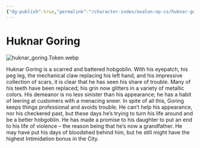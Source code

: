 ```yaml
---
{"dg-publish":true,"permalink":"/character-index/avalon-np-cs/huknar-goring/","title":"Huknar Goring","tags":["JournalEntryPage"]}
---
```


# Huknar Goring
![huknar_goring.Token.webp](/img/user/Voidbound%20token%20images/huknar_goring.Token.webp)

Huknar Goring is a scarred and battered hobgoblin. With his eyepatch, his peg leg, the mechanical claw replacing his left hand, and his impressive collection of scars, it is clear that he has seen his share of trouble. Many of his teeth have been replaced; his grin now glitters in a variety of metallic colors. His demeanor is no less sinister than his appearance; he has a habit of leering at customers with a menacing sneer. In spite of all this, Goring keeps things professional and avoids trouble. He can’t help his appearance, nor his checkered past, but these days he’s trying to turn his life around and be a better hobgoblin. He has made a promise to his daughter to put an end to his life of violence – the reason being that he’s now a grandfather. He may have put his days of bloodshed behind him, but he still might have the highest Intimidation bonus in the City.